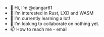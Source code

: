 - 👋 Hi, I’m @dangar61
- 👀 I’m interested in Rust, LXD and WASM
- 🌱 I’m currently learning a lot!
- 💞️ I’m looking to collaborate on nothing yet.
- 📫 How to reach me - email

<!---
dangar61/dangar61 is a ✨ special ✨ repository because its `README.md` (this file) appears on your GitHub profile.
You can click the Preview link to take a look at your changes.
--->
